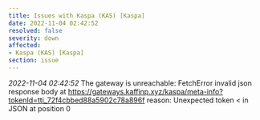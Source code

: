 ```yaml
---
title: Issues with Kaspa (KAS) [Kaspa]
date: 2022-11-04 02:42:52
resolved: false
severity: down
affected:
- Kaspa (KAS) [Kaspa]
section: issue
---
```


*2022-11-04 02:42:52* The gateway is unreachable: FetchError invalid json response body at https://gateways.kaffinp.xyz/kaspa/meta-info?tokenId=tti_72f4cbbed88a5902c78a896f reason: Unexpected token < in JSON at position 0